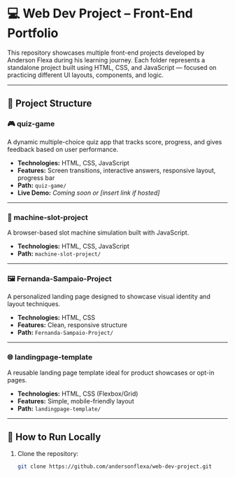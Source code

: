# 💻 Web Dev Project – Front-End Portfolio

This repository showcases multiple front-end projects developed by Anderson Flexa during his learning journey. Each folder represents a standalone project built using HTML, CSS, and JavaScript — focused on practicing different UI layouts, components, and logic.

---

## 📁 Project Structure

### 🎮 quiz-game  
A dynamic multiple-choice quiz app that tracks score, progress, and gives feedback based on user performance.

- **Technologies:** HTML, CSS, JavaScript  
- **Features:** Screen transitions, interactive answers, responsive layout, progress bar  
- **Path:** `quiz-game/`  
- **Live Demo:** *Coming soon or [insert link if hosted]*

---

### 🎰 machine-slot-project  
A browser-based slot machine simulation built with JavaScript.

- **Technologies:** HTML, CSS, JavaScript  
- **Path:** `machine-slot-project/`  

---

### 🖼️ Fernanda-Sampaio-Project  
A personalized landing page designed to showcase visual identity and layout techniques.

- **Technologies:** HTML, CSS  
- **Features:** Clean, responsive structure  
- **Path:** `Fernanda-Sampaio-Project/`  

---

### 🌐 landingpage-template  
A reusable landing page template ideal for product showcases or opt-in pages.

- **Technologies:** HTML, CSS (Flexbox/Grid)  
- **Features:** Simple, mobile-friendly layout  
- **Path:** `landingpage-template/`  

---

## 🚀 How to Run Locally

1. Clone the repository:
   ```bash
   git clone https://github.com/andersonflexa/web-dev-project.git

